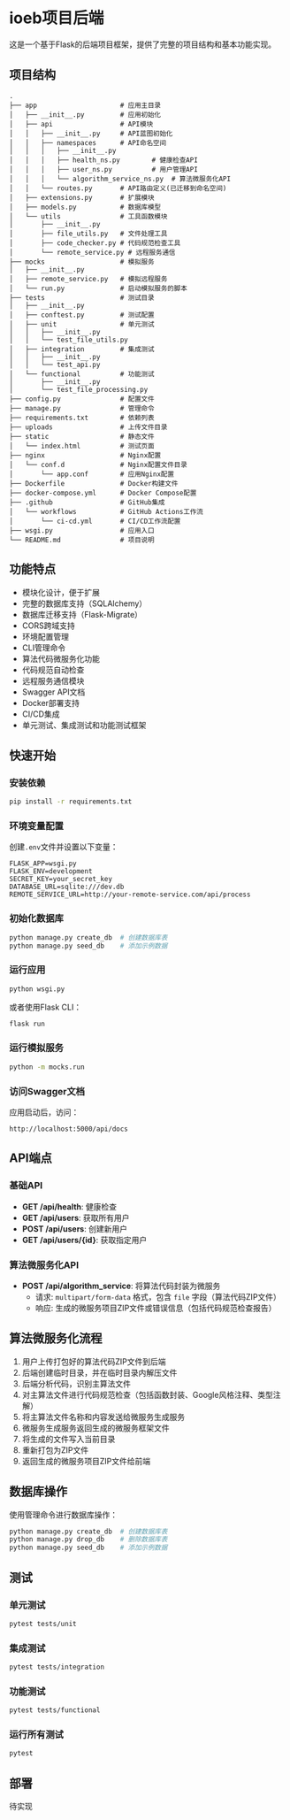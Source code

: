 # ioeb项目后端

这是一个基于Flask的后端项目框架，提供了完整的项目结构和基本功能实现。

## 项目结构

```
.
├── app                     # 应用主目录
│   ├── __init__.py         # 应用初始化
│   ├── api                 # API模块
│   │   ├── __init__.py     # API蓝图初始化
│   │   ├── namespaces      # API命名空间
│   │   │   ├── __init__.py
│   │   │   ├── health_ns.py        # 健康检查API
│   │   │   ├── user_ns.py          # 用户管理API
│   │   │   └── algorithm_service_ns.py  # 算法微服务化API
│   │   └── routes.py       # API路由定义(已迁移到命名空间)
│   ├── extensions.py       # 扩展模块
│   ├── models.py           # 数据库模型
│   └── utils               # 工具函数模块
│       ├── __init__.py
│       ├── file_utils.py   # 文件处理工具
│       ├── code_checker.py # 代码规范检查工具
│       └── remote_service.py # 远程服务通信
├── mocks                   # 模拟服务
│   ├── __init__.py
│   ├── remote_service.py   # 模拟远程服务
│   └── run.py              # 启动模拟服务的脚本
├── tests                   # 测试目录
│   ├── __init__.py
│   ├── conftest.py         # 测试配置
│   ├── unit                # 单元测试
│   │   ├── __init__.py
│   │   └── test_file_utils.py
│   ├── integration         # 集成测试
│   │   ├── __init__.py
│   │   └── test_api.py
│   └── functional          # 功能测试
│       ├── __init__.py
│       └── test_file_processing.py
├── config.py               # 配置文件
├── manage.py               # 管理命令
├── requirements.txt        # 依赖列表
├── uploads                 # 上传文件目录
├── static                  # 静态文件
│   └── index.html          # 测试页面
├── nginx                   # Nginx配置
│   └── conf.d              # Nginx配置文件目录
│       └── app.conf        # 应用Nginx配置
├── Dockerfile              # Docker构建文件
├── docker-compose.yml      # Docker Compose配置
├── .github                 # GitHub集成
│   └── workflows           # GitHub Actions工作流
│       └── ci-cd.yml       # CI/CD工作流配置
├── wsgi.py                 # 应用入口
└── README.md               # 项目说明
```

## 功能特点

- 模块化设计，便于扩展
- 完整的数据库支持（SQLAlchemy）
- 数据库迁移支持（Flask-Migrate）
- CORS跨域支持
- 环境配置管理
- CLI管理命令
- 算法代码微服务化功能
- 代码规范自动检查
- 远程服务通信模块
- Swagger API文档
- Docker部署支持
- CI/CD集成
- 单元测试、集成测试和功能测试框架

## 快速开始

### 安装依赖

```bash
pip install -r requirements.txt
```

### 环境变量配置

创建`.env`文件并设置以下变量：

```
FLASK_APP=wsgi.py
FLASK_ENV=development
SECRET_KEY=your_secret_key
DATABASE_URL=sqlite:///dev.db
REMOTE_SERVICE_URL=http://your-remote-service.com/api/process
```

### 初始化数据库

```bash
python manage.py create_db  # 创建数据库表
python manage.py seed_db    # 添加示例数据
```

### 运行应用

```bash
python wsgi.py
```

或者使用Flask CLI：

```bash
flask run
```

### 运行模拟服务

```bash
python -m mocks.run
```

### 访问Swagger文档

应用启动后，访问：
```
http://localhost:5000/api/docs
```

## API端点

### 基础API
- **GET /api/health**: 健康检查
- **GET /api/users**: 获取所有用户
- **POST /api/users**: 创建新用户
- **GET /api/users/{id}**: 获取指定用户

### 算法微服务化API
- **POST /api/algorithm_service**: 将算法代码封装为微服务
  - 请求: `multipart/form-data` 格式，包含 `file` 字段（算法代码ZIP文件）
  - 响应: 生成的微服务项目ZIP文件或错误信息（包括代码规范检查报告）

## 算法微服务化流程

1. 用户上传打包好的算法代码ZIP文件到后端
2. 后端创建临时目录，并在临时目录内解压文件
3. 后端分析代码，识别主算法文件
4. 对主算法文件进行代码规范检查（包括函数封装、Google风格注释、类型注解）
5. 将主算法文件名称和内容发送给微服务生成服务
6. 微服务生成服务返回生成的微服务框架文件
7. 将生成的文件写入当前目录
8. 重新打包为ZIP文件
9. 返回生成的微服务项目ZIP文件给前端

## 数据库操作

使用管理命令进行数据库操作：

```bash
python manage.py create_db  # 创建数据库表
python manage.py drop_db    # 删除数据库表
python manage.py seed_db    # 添加示例数据
```

## 测试

### 单元测试

```bash
pytest tests/unit
```

### 集成测试

```bash
pytest tests/integration
```

### 功能测试

```bash
pytest tests/functional
```

### 运行所有测试

```bash
pytest
```

## 部署

待实现
